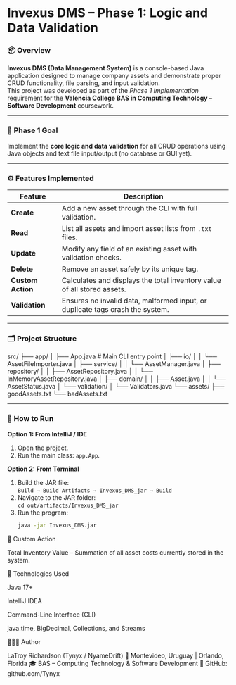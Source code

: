 # Invexus DMS – Phase 1: Logic and Data Validation

### 📦 Overview
**Invexus DMS (Data Management System)** is a console-based Java application designed to manage company assets and demonstrate proper CRUD functionality, file parsing, and input validation.  
This project was developed as part of the *Phase 1 Implementation* requirement for the **Valencia College BAS in Computing Technology – Software Development** coursework.

---

### 🧠 Phase 1 Goal
Implement the **core logic and data validation** for all CRUD operations using Java objects and text file input/output (no database or GUI yet).

---

### ⚙️ Features Implemented
| Feature | Description |
|----------|--------------|
| **Create** | Add a new asset through the CLI with full validation. |
| **Read** | List all assets and import asset lists from `.txt` files. |
| **Update** | Modify any field of an existing asset with validation checks. |
| **Delete** | Remove an asset safely by its unique tag. |
| **Custom Action** | Calculates and displays the total inventory value of all stored assets. |
| **Validation** | Ensures no invalid data, malformed input, or duplicate tags crash the system. |

---

### 🗂️ Project Structure
src/
├── app/
│ ├── App.java # Main CLI entry point
│ ├── io/
│ │ └── AssetFileImporter.java
│ ├── service/
│ │ └── AssetManager.java
│ ├── repository/
│ │ ├── AssetRepository.java
│ │ └── InMemoryAssetRepository.java
│ ├── domain/
│ │ ├── Asset.java
│ │ └── AssetStatus.java
│ └── validation/
│ └── Validators.java
└── assets/
├── goodAssets.txt
└── badAssets.txt


---

### 🧩 How to Run
**Option 1: From IntelliJ / IDE**
1. Open the project.
2. Run the main class: `app.App`.

**Option 2: From Terminal**
1. Build the JAR file:  
   `Build → Build Artifacts → Invexus_DMS_jar → Build`
2. Navigate to the JAR folder:  
   `cd out/artifacts/Invexus_DMS_jar`
3. Run the program:  
   ```bash
   java -jar Invexus_DMS.jar

🧮 Custom Action

Total Inventory Value – Summation of all asset costs currently stored in the system.

🧰 Technologies Used

Java 17+

IntelliJ IDEA

Command-Line Interface (CLI)

java.time, BigDecimal, Collections, and Streams


👨🏽‍💻 Author

LaTroy Richardson (Tynyx / NyameDrift)
📍 Montevideo, Uruguay | Orlando, Florida
🎓 BAS – Computing Technology & Software Development
🔗 GitHub: github.com/Tynyx

